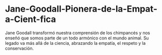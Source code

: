 # Jane-Goodall-Pionera-de-la-Empat-a-Cient-fica
Jane Goodall transformó nuestra comprensión de los chimpancés y nos enseñó que somos parte de un todo armónico con el mundo animal. Su legado va más allá de la ciencia, abrazando la empatía, el respeto y la conservación. 
